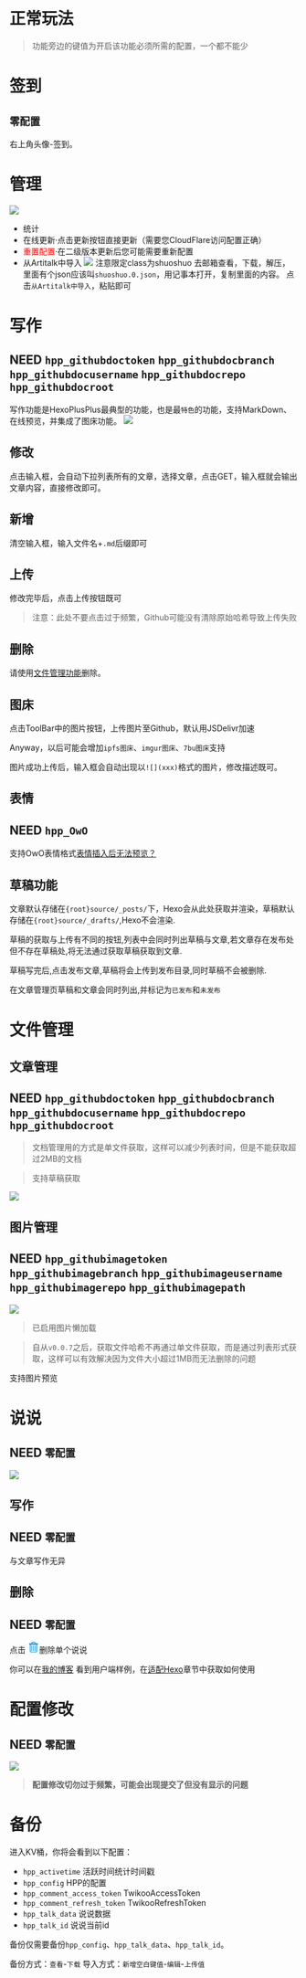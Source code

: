 # 正常玩法

> 功能旁边的键值为开启该功能必须所需的配置，一个都不能少

# 签到 

## `零配置`

右上角头像-签到。

# 管理 

![](https://cdn.jsdelivr.net/gh/HexoPlusPlus/CDN@master/doc_img/b_1.png)

- 统计
- 在线更新·点击更新按钮直接更新（需要您CloudFlare访问配置正确）
- <span style="color:red">重置配置</span>·在二级版本更新后您可能需要重新配置
- 从Artitalk中导入
![](https://cdn.jsdelivr.net/gh/HexoPlusPlus/CDN@master/doc_img/b_2.png)
注意限定class为shuoshuo
去邮箱查看，下载，解压，里面有个json应该叫`shuoshuo.0.json`，用记事本打开，复制里面的内容。
点击`从Artitalk中导入`，粘贴即可

# 写作 

## NEED `hpp_githubdoctoken` `hpp_githubdocbranch` `hpp_githubdocusername` `hpp_githubdocrepo` `hpp_githubdocroot`

写作功能是HexoPlusPlus最典型的功能，也是最`特色`的功能，支持MarkDown、在线预览，并集成了图床功能。
![](https://cdn.jsdelivr.net/gh/HexoPlusPlus/CDN@master/doc_img/b_3.png)

## 修改
点击输入框，会自动下拉列表所有的文章，选择文章，点击GET，输入框就会输出文章内容，直接修改即可。

## 新增
清空输入框，输入文件名+`.md`后缀即可

## 上传

修改完毕后，点击上传按钮既可 

> 注意：此处不要点击过于频繁，Github可能没有清除原始哈希导致上传失败

## 删除

请使用[文件管理功能](#文件管理)删除。

## 图床

点击ToolBar中的图片按钮，上传图片至Github，默认用JSDelivr加速

Anyway，以后可能会增加`ipfs图床`、`imgur图床`、`7bu图床`支持

图片成功上传后，输入框会自动出现以`![](xxx)`格式的图片，修改描述既可。

## 表情 

## NEED `hpp_OwO`

支持OwO表情格式[表情插入后无法预览？](/faq/#a10)

## 草稿功能

文章默认存储在`{root}source/_posts/`下，Hexo会从此处获取并渲染，草稿默认存储在`{root}source/_drafts/`,Hexo不会渲染.

草稿的获取与上传有不同的按钮,列表中会同时列出草稿与文章,若文章存在发布处但不存在草稿处,将无法通过获取草稿获取到文章.

草稿写完后,点击发布文章,草稿将会上传到发布目录,同时草稿不会被删除.

在文章管理页草稿和文章会同时列出,并标记为`已发布`和`未发布`


# 文件管理 



## 文章管理 

## NEED `hpp_githubdoctoken` `hpp_githubdocbranch` `hpp_githubdocusername` `hpp_githubdocrepo` `hpp_githubdocroot`

> 文档管理用的方式是单文件获取，这样可以减少列表时间，但是不能获取超过2MB的文档

> 支持草稿获取

![](https://cdn.jsdelivr.net/gh/HexoPlusPlus/CDN@master/doc_img/b_4.png)


## 图片管理 

## NEED `hpp_githubimagetoken` `hpp_githubimagebranch` `hpp_githubimageusername` `hpp_githubimagerepo` `hpp_githubimagepath`

![](https://cdn.jsdelivr.net/gh/HexoPlusPlus/CDN@master/doc_img/b_5.png)

> 已启用图片懒加载

> 自从`v0.0.7`之后，获取文件哈希不再通过单文件获取，而是通过列表形式获取，这样可以有效解决因为文件大小超过1MB而无法删除的问题


支持图片预览

# 说说 

## NEED `零配置`

![](https://cdn.jsdelivr.net/gh/HexoPlusPlus/CDN@master/doc_img/b_6.png)

## 写作 

## NEED `零配置`

与文章写作无异

## 删除 

## NEED `零配置`

点击
<svg t="1611833138243" class="icon" viewBox="0 0 1024 1024" version="1.1" xmlns="http://www.w3.org/2000/svg" p-id="2021" width="20" height="20"><path d="M832.192 296.96c0.768 10.112 1.28 20.288 1.28 30.656l0 506.112c0 83.264-41.664 158.208-130.432 158.208L311.552 991.936c-88.704 0-130.368-74.944-130.368-158.208L181.184 327.616c0-10.304 0.768-20.544 1.984-30.656l-67.2 0L115.968 170.432l195.648-0.128L311.616 145.92c0-56.32 53.44-102.08 119.36-102.08l152.832 0c65.92 0 119.232 45.76 119.232 102.08l0 23.552 195.712 0.832L898.752 296.96 832.192 296.96 832.192 296.96zM637.76 145.92c0-21.056-24.64-38.784-54.016-38.784L430.912 107.136c-29.312 0-54.08 17.792-54.08 38.784l0 24.32 260.928 0L637.76 145.92 637.76 145.92zM768.192 327.616c0-10.56-0.704-20.8-2.112-30.656L248.512 296.96C247.168 306.816 246.4 317.12 246.4 327.616l0 506.112c0 48.512 12.48 94.976 65.152 94.976l391.488 0c52.864 0 65.216-46.528 65.216-94.976L768.256 327.616 768.192 327.616zM311.552 865.664 311.552 359.936l65.28 0 0 505.728L311.552 865.664 311.552 865.664zM474.688 865.664 474.688 359.936l65.152 0 0 505.728L474.688 865.664 474.688 865.664zM637.76 865.664 637.76 359.936l65.28 0 0 505.728L637.76 865.664 637.76 865.664z" p-id="2022" fill="#1296db"></path></svg>删除单个说说

你可以在[我的博客](https://blog.cyfan.top/%E9%9A%8F%E5%8F%A3%E8%83%A1%E8%AF%B4/) 看到用户端样例，在[适配Hexo](/use/hexoinit)章节中获取如何使用

# 配置修改 

## NEED `零配置`

![](https://cdn.jsdelivr.net/gh/HexoPlusPlus/CDN@master/doc_img/b_7.png)

> **配置修改切勿过于频繁，可能会出现提交了但没有显示的问题**

# 备份

进入KV桶，你将会看到以下配置：

- `hpp_activetime` 活跃时间统计时间戳
- `hpp_config` HPP的配置
- `hpp_comment_access_token` TwikooAccessToken
- `hpp_comment_refresh_token` TwikooRefreshToken
- `hpp_talk_data` 说说数据
- `hpp_talk_id` 说说当前id

备份仅需要备份`hpp_config`、`hpp_talk_data`、`hpp_talk_id`。

备份方式：`查看`-`下载`
导入方式：`新增空白键值`-`编辑`-`上传值`

